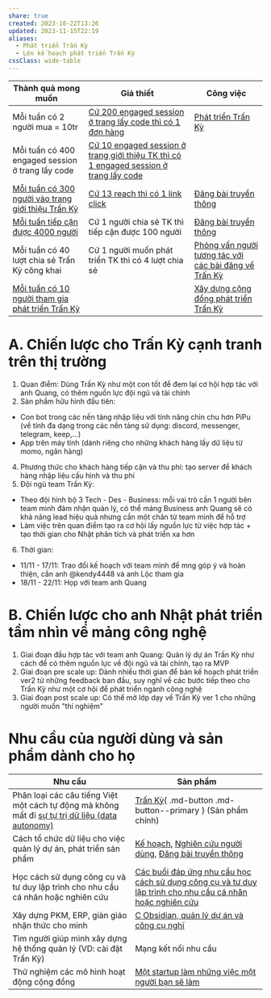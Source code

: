 ```yaml
---
share: true
created: 2023-10-22T13:26
updated: 2023-11-15T22:19
aliases:
  - Phát triển Trấn Kỳ
  - Lên kế hoạch phát triển Trấn Kỳ
cssClass: wide-table
---
```


| Thành quả mong muốn                                   | Giả thiết                                                                                 | Công việc                                                                                                              |
| ----------------------------------------------------- | ----------------------------------------------------------------------------------------- | ---------------------------------------------------------------------------------------------------------------------- |
| Mỗi tuần có 2 người mua = 10tr                        | [Cứ 200 engaged session ở trang lấy code thì có 1 đơn hàng](../../2%20Gi%E1%BA%A3%20thuy%E1%BA%BFt/C%E1%BB%A9%20200%20engaged%20session%20%E1%BB%9F%20trang%20l%E1%BA%A5y%20code%20th%C3%AC%20c%C3%B3%201%20%C4%91%C6%A1n%20h%C3%A0ng.md)                             | [Phát triển Trấn Kỳ](K%E1%BA%BF%20ho%E1%BA%A1ch%20ph%C3%A1t%20tri%E1%BB%83n%20Tr%E1%BA%A5n%20K%E1%BB%B3.md)                                                                    |
| Mỗi tuần có 400 engaged session ở trang lấy code      | [Cứ 10 engaged session ở trang giới thiệu TK thì có 1 engaged session ở trang lấy code](../../2%20Gi%E1%BA%A3%20thuy%E1%BA%BFt/C%E1%BB%A9%2010%20engaged%20session%20%E1%BB%9F%20trang%20gi%E1%BB%9Bi%20thi%E1%BB%87u%20TK%20th%C3%AC%20c%C3%B3%201%20engaged%20session%20%E1%BB%9F%20trang%20l%E1%BA%A5y%20code.md) |                                                                                                                        |
| [Mỗi tuần có 300 người vào trang giới thiệu Trấn Kỳ](../../3%20Th%C3%A0nh%20qu%E1%BA%A3%20mong%20mu%E1%BB%91n/M%E1%BB%97i%20tu%E1%BA%A7n%20c%C3%B3%20300%20ng%C6%B0%E1%BB%9Di%20v%C3%A0o%20trang%20gi%E1%BB%9Bi%20thi%E1%BB%87u%20Tr%E1%BA%A5n%20K%E1%BB%B3.md) | [Cứ 13 reach thì có 1 link click](../../2%20Gi%E1%BA%A3%20thuy%E1%BA%BFt/C%E1%BB%A9%2013%20reach%20th%C3%AC%20c%C3%B3%201%20link%20click.md)                                                       | [Đăng bài truyền thông](../Truy%E1%BB%81n%20th%C3%B4ng/index.md)                                                                                |
| [Mỗi tuần tiếp cận được 4000 người](../../3%20Th%C3%A0nh%20qu%E1%BA%A3%20mong%20mu%E1%BB%91n/M%E1%BB%97i%20tu%E1%BA%A7n%20ti%E1%BA%BFp%20c%E1%BA%ADn%20%C4%91%C6%B0%E1%BB%A3c%204000%20ng%C6%B0%E1%BB%9Di.md)                 | Cứ 1 người chia sẻ TK thì tiếp cận được 100 người                                         | [Đăng bài truyền thông](../Truy%E1%BB%81n%20th%C3%B4ng/index.md)                                                                                |
| Mỗi tuần có 40 lượt chia sẻ Trấn Kỳ công khai         | Cứ 1 người muốn phát triển TK thì có 4 lượt chia sẻ                                       | [Phỏng vấn người tương tác với các bài đăng về Trấn Kỳ](../Nghi%C3%AAn%20c%E1%BB%A9u%20ng%C6%B0%E1%BB%9Di%20d%C3%B9ng/S%E1%BB%B1%20ti%E1%BA%BFp%20nh%E1%BA%ADn%20v%E1%BB%9Bi%20c%C3%A1c%20b%C3%A0i%20vi%E1%BA%BFt/M%E1%BB%A5c%20ti%C3%AAu%20v%C3%A0%20c%C3%A2u%20h%E1%BB%8Fi%20nghi%C3%AAn%20c%E1%BB%A9u%20ng%C6%B0%E1%BB%9Di%20%C4%91%E1%BB%8Dc%20c%C3%A1c%20b%C3%A0i%20v%E1%BB%81%20Tr%E1%BA%A5n%20K%E1%BB%B3.md) |
| [Mỗi tuần có 10 người tham gia phát triển Trấn Kỳ](../../3%20Th%C3%A0nh%20qu%E1%BA%A3%20mong%20mu%E1%BB%91n/M%E1%BB%97i%20tu%E1%BA%A7n%20c%C3%B3%2010%20ng%C6%B0%E1%BB%9Di%20tham%20gia%20ph%C3%A1t%20tri%E1%BB%83n%20Tr%E1%BA%A5n%20K%E1%BB%B3.md)  |                                                                                           | [Xây dựng cộng đồng phát triển Trấn Kỳ](./K%E1%BA%BF%20ho%E1%BA%A1ch%20x%C3%A2y%20d%E1%BB%B1ng%20c%E1%BB%99ng%20%C4%91%E1%BB%93ng%20ph%C3%A1t%20tri%E1%BB%83n%20Tr%E1%BA%A5n%20K%E1%BB%B3.md)                              |

# A. Chiến lược cho Trấn Kỳ cạnh tranh trên thị trường
1. Quan điểm: Dùng Trấn Kỳ như một con tốt để đem lại cơ hội hợp tác với anh Quang, có thêm nguồn lực đội ngũ và tài chính
3. Sản phẩm hữu hình đầu tiên:
 - Con bot trong các nền tảng nhập liệu với tính năng chỉn chu hơn PiPu (về tính đa dạng trong các nền tảng sử dụng: discord, messenger, telegram, keep,...)
 - App trên máy tính (dành riêng cho những khách hàng lấy dữ liệu từ momo, ngân hàng)
4. Phương thức cho khách hàng tiếp cận và thu phí: tạo server để khách hàng nhập liệu cấu hình và thu phí
5. Đội ngũ team Trấn Kỳ:
 - Theo đội hình bộ 3 Tech - Des - Business: mỗi vai trò cần 1 người bên team mình đảm nhận quản lý, có thể mảng Business anh Quang sẽ có khả năng lead hiệu quả nhưng cần một chân từ team mình để hỗ trợ
 - Làm việc trên quan điểm tạo ra cơ hội lấy nguồn lực từ việc hợp tác + tạo thời gian cho Nhật phân tích và phát triển xa hơn
6. Thời gian:
 - 11/11 - 17/11: Trao đổi kế hoạch với team mình để mng góp ý và hoàn thiện, cần anh @kendy4448 và anh Lộc tham gia
 - 18/11 - 22/11: Họp với team anh Quang
# B. Chiến lược cho anh Nhật phát triển tầm nhìn về mảng công nghệ
1. Giai đoạn đầu hợp tác với team anh Quang: Quản lý dự án Trấn Kỳ như cách để có thêm nguồn lực về đội ngũ và tài chính, tạo ra MVP
2. Giai đoạn pre scale up: Dành nhiều thời gian để bàn kế hoạch phát triển ver2 từ những feedback ban đầu, suy nghĩ về các bước tiếp theo cho Trấn Kỳ như một cơ hội để phát triển ngành công nghệ
3. Giai đoạn post scale up: Có thể mở lớp dạy về Trấn Kỳ ver 1 cho những người muốn "thí nghiệm"

# Nhu cầu của người dùng và sản phẩm dành cho họ
| Nhu cầu                                                                                                                                                                                                    | Sản phẩm                                                                                                                                                                                                                                                                                                                                                                                                                                                                              |
| ---------------------------------------------------------------------------------------------------------------------------------------------------------------------------------------------------------- | ------------------------------------------------------------------------------------------------------------------------------------------------------------------------------------------------------------------------------------------------------------------------------------------------------------------------------------------------------------------------------------------------------------------------------------------------------------------------------------- |
| Phân loại các câu tiếng Việt một cách tự động mà không mất đi [sự tự trị dữ liệu (data autonomy)](../../../../%E2%9A%A1Hi%E1%BB%83u%20bi%E1%BA%BFt%20s%C3%A2u/Qu%E1%BA%A3n%20l%C3%BD%20d%E1%BB%B1%20%C3%A1n,%20ph%C3%A1t%20tri%E1%BB%83n%20s%E1%BA%A3n%20ph%E1%BA%A9m,%20x%C3%A2y%20d%E1%BB%B1ng%20t%E1%BB%95%20ch%E1%BB%A9c/Qu%E1%BA%A3n%20l%C3%BD%20d%E1%BB%AF%20li%E1%BB%87u/H%E1%BB%A3p%20t%C3%A1c%20l%C3%A0m%20vi%E1%BB%87c/Vi%E1%BB%87c%20trung%20t%C3%A2m%20ho%C3%A1%20vi%E1%BB%87c%20l%C6%B0u%20tr%E1%BB%AF%20d%E1%BB%AF%20li%E1%BB%87u%20tr%C3%AAn%20m%C3%A1y%20ch%E1%BB%A7%20s%E1%BA%BD%20l%E1%BA%A5y%20%C4%91i%20autonomy%20v%C3%A0%20agency%20c%E1%BB%A7a%20ng%C6%B0%E1%BB%9Di%20d%C3%B9ng%20cu%E1%BB%91i.md) | [Trấn Kỳ](https://lậptrình.quảcầu.cc/%F0%9F%91%8Ftr%E1%BA%A5n%20k%E1%BB%B3/?utm_source=CW+Obsidian%2C+qu%E1%BA%A3n+l%C3%BD+d%E1%BB%B1+%C3%A1n+v%C3%A0+c%C3%B4ng+c%E1%BB%A5+ngh%C4%A9+%C2%BB+L%E1%BB%9Di+m%E1%BB%9Di+tham+gia+startup+c%E1%BB%A7a+c%E1%BB%99ng+%C4%91%E1%BB%93ng&utm_medium=vault&utm_campaign=Tr%E1%BA%A5n+K%E1%BB%B3&utm_content=ph%E1%BA%A7n+%C4%91%E1%BB%91i+t%C6%B0%E1%BB%A3ng+th%E1%BB%A5+h%C6%B0%E1%BB%9Fng){ .md-button .md-button--primary } (Sản phẩm chính) |
| Cách tổ chức dữ liệu cho việc quản lý dự án, phát triển sản phẩm                                                                                                                                           | [Kế hoạch](./index.md), [Nghiên cứu người dùng](../Nghi%C3%AAn%20c%E1%BB%A9u%20ng%C6%B0%E1%BB%9Di%20d%C3%B9ng/index.md), [Đăng bài truyền thông](../Truy%E1%BB%81n%20th%C3%B4ng/index.md)                                                                                                                                                                                                                                                                                                                                                                                                                                                                              |
| Học cách sử dụng công cụ và tư duy lập trình cho nhu cầu cá nhân hoặc nghiên cứu                                                                                                                           | [Các buổi đáp ứng nhu cầu học cách sử dụng công cụ và tư duy lập trình cho nhu cầu cá nhân hoặc nghiên cứu](../../../C%C3%A1c%20bu%E1%BB%95i%20%C4%91%C3%A1p%20%E1%BB%A9ng%20nhu%20c%E1%BA%A7u%20h%E1%BB%8Dc%20c%C3%A1ch%20s%E1%BB%AD%20d%E1%BB%A5ng%20c%C3%B4ng%20c%E1%BB%A5%20v%C3%A0%20t%C6%B0%20duy%20l%E1%BA%ADp%20tr%C3%ACnh%20cho%20nhu%20c%E1%BA%A7u%20c%C3%A1%20nh%C3%A2n%20ho%E1%BA%B7c%20nghi%C3%AAn%20c%E1%BB%A9u/9%20Blog/C%C3%A1c%20bu%E1%BB%95i%20%C4%91%C3%A1p%20%E1%BB%A9ng%20nhu%20c%E1%BA%A7u%20h%E1%BB%8Dc%20c%C3%A1ch%20s%E1%BB%AD%20d%E1%BB%A5ng%20c%C3%B4ng%20c%E1%BB%A5%20v%C3%A0%20t%C6%B0%20duy%20l%E1%BA%ADp%20tr%C3%ACnh%20cho%20nhu%20c%E1%BA%A7u%20c%C3%A1%20nh%C3%A2n%20ho%E1%BA%B7c%20nghi%C3%AAn%20c%E1%BB%A9u.md)                                                                                                                                                                                                                                                                                                                                                                         |
| Xây dựng PKM, ERP, giàn giáo nhận thức cho mình                                                                                                                                                            | [C Obsidian, quản lý dự án và công cụ nghĩ](../../../../index.md)                                                                                                                                                                                                                                                                                                                                                                                                                              |
| Tìm người giúp mình xây dựng hệ thống quản lý (VD: cài đặt Trấn Kỳ)                                                                                                                                        | Mạng kết nối nhu cầu                                                                                                                                                                                                                                                                                                                                                                                                                                                                  |
| Thử nghiệm các mô hình hoạt động cộng đồng                                                                                                                                                                 | [Một startup làm những việc một người bạn sẽ làm](../../9%20Blog/L%E1%BB%9Di%20m%E1%BB%9Di%20x%C3%A2y%20d%E1%BB%B1ng%20m%E1%BB%99t%20startup%20%C4%91%E1%BB%83%20l%C3%A0m%20nh%E1%BB%AFng%20vi%E1%BB%87c%20m%E1%BB%99t%20ng%C6%B0%E1%BB%9Di%20b%E1%BA%A1n%20s%E1%BA%BD%20l%C3%A0m.md)                                                                                                                                                                                                                                                                                                                                                              |

